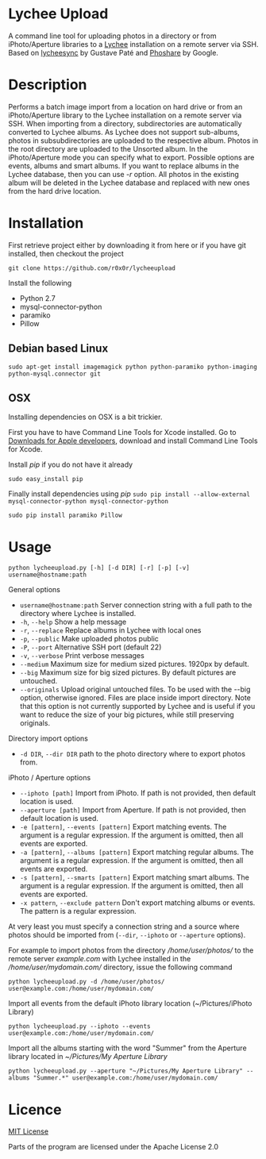 # Lychee Upload
A command line tool for uploading photos in a directory or from iPhoto/Aperture libraries to a [Lychee](http://github.com/electerious/Lychee) installation on a remote server via SSH.
Based on [lycheesync](https://github.com/GustavePate/lycheesync) by Gustave Paté and [Phoshare](https://code.google.com/p/phoshare/) by Google. 


# Description

Performs a batch image import from a location on hard drive or from an iPhoto/Aperture library to the Lychee installation on a remote server via SSH. When importing from a directory, subdirectories are automatically converted to Lychee albums. As Lychee does not support sub-albums, photos in subsubdirectories are uploaded to the respective album. Photos in the root directory are uploaded to the Unsorted album. In the iPhoto/Aperture mode you can specify what to export. Possible options are events, albums and smart albums.
If you want to replace albums in the Lychee database, then you can use *-r* option. All photos in the existing album will be deleted in the Lychee database and replaced with new ones from the hard drive location.

# Installation

First retrieve project either by downloading it from here or if you have git installed, then checkout the project

`git clone https://github.com/r0x0r/lycheeupload`

Install the following 

- Python 2.7
- mysql-connector-python
- paramiko
- Pillow

## Debian based Linux

`sudo apt-get install imagemagick python python-paramiko python-imaging python-mysql.connector git`

## OSX

Installing dependencies on OSX is a bit trickier.

First you have to have Command Line Tools for Xcode installed. Go to [Downloads for Apple developers](http://developer.apple.com/downloads/index.action), download and install Command Line Tools for Xcode.

Install *pip* if you do not have it already

`sudo easy_install pip`

Finally install dependencies using *pip*
`sudo pip install --allow-external mysql-connector-python mysql-connector-python`

`sudo pip install paramiko Pillow`


# Usage

`python lycheeupload.py [-h] [-d DIR] [-r] [-p] [-v] username@hostname:path`

General options

- `username@hostname:path` Server connection string with a full path to the directory where Lychee is installed. 
-  `-h`, `--help`            Show a help message
-  `-r`, `--replace`         Replace albums in Lychee with local ones
-  `-p`, `--public`          Make uploaded photos public
-  `-P`, `--port`            Alternative SSH port (default 22)
-  `-v`, `--verbose`         Print verbose messages
- `--medium`                 Maximum size for medium sized pictures. 1920px by default.
- `--big`                    Maximum size for big sized pictures. By default pictures are untouched.
- `--originals`              Upload original untouched files. To be used with the --big option, otherwise ignored. Files are place inside import directory. Note that this option is not currently supported by Lychee and is useful if you want to reduce the size of your big pictures, while still preserving originals.

Directory import options

-  `-d DIR`, `--dir DIR`     path to the photo directory where to export photos from.

iPhoto / Aperture options

-  `--iphoto [path]`         Import from iPhoto. If path is not provided, then default location is used.
-  `--aperture [path]`       Import from Aperture. If path is not provided, then default location is used.
-  `-e [pattern]`, `--events [pattern]` Export matching events. The argument is a regular expression. If the argument is omitted, then all events are exported.
-  `-a [pattern]`, `--albums [pattern]` Export matching regular albums. The argument is a regular expression. If the argument is omitted, then all events are exported.
-  `-s [pattern]`, `--smarts [pattern]` Export matching smart albums. The argument is a regular expression. If the argument is omitted, then all events are exported.
-  `-x pattern`, `--exclude pattern` Don't export matching albums or events. The pattern is a regular expression.

At very least you must specify a connection string and a source where photos should be imported from (`--dir`, `--iphoto` or `--aperture` options). 

For example to import photos from the directory */home/user/photos/* to the remote server *example.com* with Lychee installed in the */home/user/mydomain.com/* directory, issue the following command

`python lycheeupload.py -d /home/user/photos/ user@example.com:/home/user/mydomain.com/`

Import all events from the default iPhoto library location (~/Pictures/iPhoto Library)

`python lycheeupload.py --iphoto --events user@example.com:/home/user/mydomain.com/`

Import all the albums starting with the word "Summer" from the Aperture library located in *~/Pictures/My Aperture Library*

`python lycheeupload.py --aperture "~/Pictures/My Aperture Library" --albums "Summer.*" user@example.com:/home/user/mydomain.com/`





# Licence

[MIT License](./LICENSE)

Parts of the program are licensed under the Apache License 2.0
